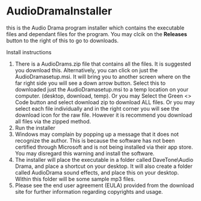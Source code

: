 # AudioDramaInstaller
this is the Audio Drama program installer which contains the executable files and dependant files for the program. You may clcik on the **Releases** button to the right of this to go to downloads.

Install instructions
1. There is a AudioDrams.zip file that contains all the files. It is suggested you download this. Alternatively, you can click on just the AudioDramasetup.msi. It will bring you to another screen where on the far right side you will see a down arrow button. Select this to downloaded just the AudioDramasetup.msi to a temp location on your computer. (desktop, download, temp). Or you may Select the Green <> Code button and select download zip to download ALL files. Or you may select each file individually and in the right corner you will see the download icon for the raw file. However it is recommend you download all files via the zipped method. 
2. Run the installer
3. Windows may complain by popping up a message that it does not recognize the author. This is because the software has not been certified through Microsoft and is not being installed via their app store. You may disregard this warning and install the software.
4. The installer will place the executable in a folder called DaveTone\Audio Drama, and place a shortcut on your desktop. It will also create a folder called AudioDrama sound effects, and place this on your desktop. Within this folder will be some sample mp3 files.
5. Please see the end user agreement (EULA) provided from the download site for further information regarding copyrights and usage.

